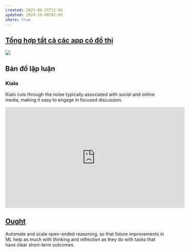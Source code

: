 ```yaml
---
created: 2023-06-21T11:56
updated: 2024-10-08T02:03
share: true
---
```

## [Tổng hợp tất cả các app có đồ thị](https://www.notion.so/My-2d-Brain-Networked-Notebook-App-a131b468fc6f43218fb8105430304709)
![](https://i.imgur.com/WC5RElN.png)

## Bản đồ lập luận
### Kialo
Kialo cuts through the noise typically associated with social and online media, making it easy to engage in focused discussion.
<iframe width="560" height="315" src="https://www.youtube.com/embed/MifNyU49_JA" title="YouTube video player" frameborder="0" allow="accelerometer; autoplay; clipboard-write; encrypted-media; gyroscope; picture-in-picture; web-share" referrerpolicy="strict-origin-when-cross-origin" allowfullscreen></iframe>

## [Ought](https://ought.org/)
Automate and scale open-ended reasoning, so that future improvements in ML help as much with thinking and reflection as they do with tasks that have clear short-term outcomes.
